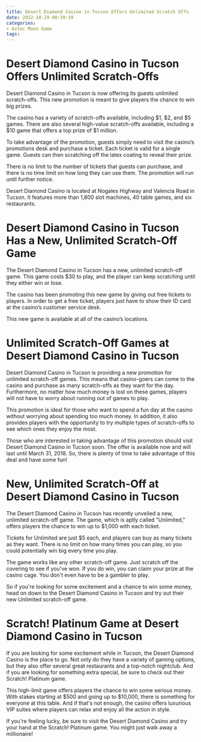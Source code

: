 ```yaml
---
title: Desert Diamond Casino in Tucson Offers Unlimited Scratch Offs
date: 2022-10-29 00:39:39
categories:
- Aztec Moon Game
tags:
---
```



#  Desert Diamond Casino in Tucson Offers Unlimited Scratch-Offs

Desert Diamond Casino in Tucson is now offering its guests unlimited scratch-offs. This new promotion is meant to give players the chance to win big prizes.

The casino has a variety of scratch-offs available, including $1, $2, and $5 games. There are also several high-value scratch-offs available, including a $10 game that offers a top prize of $1 million.

To take advantage of the promotion, guests simply need to visit the casino’s promotions desk and purchase a ticket. Each ticket is valid for a single game. Guests can then scratching off the latex coating to reveal their prize.

There is no limit to the number of tickets that guests can purchase, and there is no time limit on how long they can use them. The promotion will run until further notice.

Desert Diamond Casino is located at Nogales Highway and Valencia Road in Tucson. It features more than 1,800 slot machines, 40 table games, and six restaurants.

#  Desert Diamond Casino in Tucson Has a New, Unlimited Scratch-Off Game

The Desert Diamond Casino in Tucson has a new, unlimited scratch-off game. This game costs $30 to play, and the player can keep scratching until they either win or lose.

The casino has been promoting this new game by giving out free tickets to players. In order to get a free ticket, players just have to show their ID card at the casino’s customer service desk.

This new game is available at all of the casino’s locations.

#  Unlimited Scratch-Off Games at Desert Diamond Casino in Tucson

Desert Diamond Casino in Tucson is providing a new promotion for unlimited scratch-off games. This means that casino-goers can come to the casino and purchase as many scratch-offs as they want for the day. Furthermore, no matter how much money is lost on these games, players will not have to worry about running out of games to play.

This promotion is ideal for those who want to spend a fun day at the casino without worrying about spending too much money. In addition, it also provides players with the opportunity to try multiple types of scratch-offs to see which ones they enjoy the most.

Those who are interested in taking advantage of this promotion should visit Desert Diamond Casino in Tucson soon. The offer is available now and will last until March 31, 2018. So, there is plenty of time to take advantage of this deal and have some fun!

#  New, Unlimited Scratch-Off at Desert Diamond Casino in Tucson

The Desert Diamond Casino in Tucson has recently unveiled a new, unlimited scratch-off game. The game, which is aptly called "Unlimited," offers players the chance to win up to $1,000 with each ticket.

Tickets for Unlimited are just $5 each, and players can buy as many tickets as they want. There is no limit on how many times you can play, so you could potentially win big every time you play.

The game works like any other scratch-off game. Just scratch off the covering to see if you've won. If you do win, you can claim your prize at the casino cage. You don't even have to be a gambler to play.

So if you're looking for some excitement and a chance to win some money, head on down to the Desert Diamond Casino in Tucson and try out their new Unlimited scratch-off game.

#  Scratch! Platinum Game at Desert Diamond Casino in Tucson

If you are looking for some excitement while in Tucson, the Desert Diamond Casino is the place to go. Not only do they have a variety of gaming options, but they also offer several great restaurants and a top-notch nightclub. And if you are looking for something extra special, be sure to check out their Scratch! Platinum game.

This high-limit game offers players the chance to win some serious money. With stakes starting at $500 and going up to $10,000, there is something for everyone at this table. And if that's not enough, the casino offers luxurious VIP suites where players can relax and enjoy all the action in style.

If you're feeling lucky, be sure to visit the Desert Diamond Casino and try your hand at the Scratch! Platinum game. You might just walk away a millionaire!
